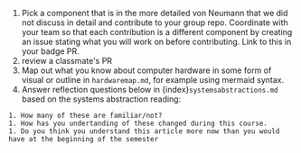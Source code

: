 1. Pick a component that is in the more detailed von Neumann that we did not discuss in detail and contribute to your group repo. Coordinate with your team so that each contribution is a different component by creating an issue stating what you will work on before contributing. Link to this in your badge PR. 
2. review a classmate's PR
3. Map out what you know about computer hardware in some form of visual or outline in `hardwaremap.md`, for example using mermaid syntax. 
4. Answer reflection questions below in {index}`systemsabstractions.md` based on the systems abstraction reading:
```
1. How many of these are familiar/not?
1. How has you undertanding of these changed during this course.
1. Do you think you understand this article more now than you would have at the beginning of the semester
```